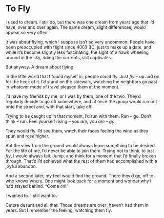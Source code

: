 # To Fly

I used to dream. I still do, but there was one dream from years ago that I’d have, over and over again. The same dream, slight differences, would appear so very often.

It was about flying, which I suppose isn’t so very uncommon. People have been preoccupied with flight since 4000 BC, just to make up a date, and while it’s become slightly less fascinating, the sight of a hawk wheeling around in the sky, riding the currents, still captivates.

But anyway. A dream about flying.

In the little world that I found myself in, people could fly. Just _fly_ – up and go for the heck of it. I’d stand on the sidewalk, watching the neighbors go past in whatever mode of travel pleased them at the moment.

I’d have my friends by me, or I was by them, one of the two. They’d regularly decide to go off somewhere, and at once the group would run out onto the street and, with that start, take off.

Trying to be caught up in that moment, I’d run with them. Run – go. Don’t think – run. Feel yourself rising – you _are_, you _are_ – _go_.

They would fly. I’d see them, watch their faces feeling the wind as they spun and rose higher.

But the view from the ground would always leave something to be desired. For the life of me, I’d never be able to join them. Trying not to think, to just _fly_, I would always fail. Jump, and think for a moment that I’d finally broken through. That’d I’d achieved what the rest of them had accomplished with a joyful abandon.

And a second later, my feet would find the ground. There they’d go, off to who knows where. One might look back for a moment and wonder why I had stayed behind. “Come on!”

I wanted to. I still want to.

Cetera desunt and all that. Those dreams are over; haven’t had them in years. But I remember the feeling, watching them fly.
